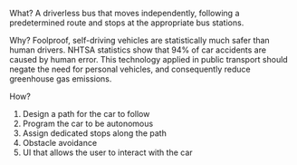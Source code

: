 What?
A driverless bus that moves independently, following a predetermined route and stops at the appropriate bus stations. 

Why?
Foolproof, self-driving vehicles are statistically much safer than human drivers.  NHTSA statistics show that 94% of car accidents are caused by human error.  This technology applied in public transport should negate the need for personal vehicles, and consequently reduce greenhouse gas emissions.

How?
1. Design a path for the car to follow
2. Program the car to be autonomous
3. Assign dedicated stops along the path
4. Obstacle avoidance
5. UI that allows the user to interact with the car
